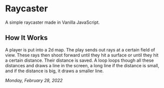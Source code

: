 # Raycaster
A simple raycaster made in Vanilla JavaScript.

## How It Works
A player is put into a 2d map. The play sends out rays at a certain 
field of view. These rays then shoot forward until they hit a surface 
or until they hit a certain distance. Their distance is saved. A loop 
loops though all these distances and draws a line in the screen, a long 
line if the distance is small, and if the distance is big, it draws a
smaller line.

*Monday, February 28, 2022*
